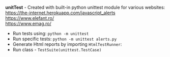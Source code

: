 **unitTest** - Created with built-in python unittest module for various websites:\
https://the-internet.herokuapp.com/javascript_alerts \
https://www.elefant.ro/ \
https://www.emag.ro/

* Run tests using:
`python -m unittest`
* Run specific tests:
`python -m unittest alerts.py`
* Generate Html reports by importing `HtmlTestRunner`:
* Run class - `TestSuite(unittest.TestCase)`
